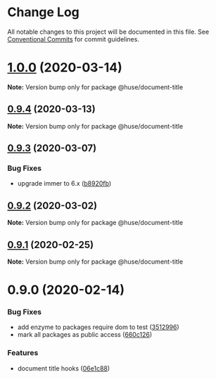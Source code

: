# Change Log

All notable changes to this project will be documented in this file.
See [Conventional Commits](https://conventionalcommits.org) for commit guidelines.

# [1.0.0](https://github.com/ecomfe/react-hooks/compare/@huse/document-title@0.9.3...@huse/document-title@1.0.0) (2020-03-14)

**Note:** Version bump only for package @huse/document-title





## [0.9.4](https://github.com/ecomfe/react-hooks/compare/@huse/document-title@0.9.3...@huse/document-title@0.9.4) (2020-03-13)

**Note:** Version bump only for package @huse/document-title





## [0.9.3](https://github.com/ecomfe/react-hooks/compare/@huse/document-title@0.9.2...@huse/document-title@0.9.3) (2020-03-07)


### Bug Fixes

* upgrade immer to 6.x ([b8920fb](https://github.com/ecomfe/react-hooks/commit/b8920fb67a14bd111b543efdcd58b67b8277ba46))





## [0.9.2](https://github.com/ecomfe/react-hooks/compare/@huse/document-title@0.9.1...@huse/document-title@0.9.2) (2020-03-02)

**Note:** Version bump only for package @huse/document-title





## [0.9.1](https://github.com/ecomfe/react-hooks/compare/@huse/document-title@0.9.0...@huse/document-title@0.9.1) (2020-02-25)

**Note:** Version bump only for package @huse/document-title





# 0.9.0 (2020-02-14)


### Bug Fixes

* add enzyme to packages require dom to test ([3512996](https://github.com/ecomfe/react-hooks/commit/351299610b2a960c846c105318146e2575cf2791))
* mark all packages as public access ([660c126](https://github.com/ecomfe/react-hooks/commit/660c1265ee27cb0de0e7b456904a22f4370002d0))


### Features

* document title hooks ([06e1c88](https://github.com/ecomfe/react-hooks/commit/06e1c88bd76e90cbb5a333979302a088578db63a))
